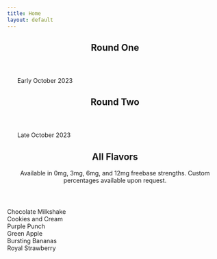 ```yaml
---
title: Home
layout: default
---
```


<section id="one" class="main style2 left dark fullscreen">
    <div class="content box style2">
        <header>
            <h2>Round One</h2>
        </header>
        <ul>Early October 2023</ul>
    </div>
</section>
<section id="two" class="main style2 right dark fullscreen">
    <div class="content box style2">
        <header>
            <h2>Round Two</h2>
        </header>
        <ul>Late October 2023</ul>
    </div>
</section>
<section id="work" class="main style3 primary">
    <div class="content">
        <header>
            <h2>All Flavors</h2>
            <p>Available in 0mg, 3mg, 6mg, and 12mg freebase strengths. Custom percentages available upon request.</p>
        </header>
            <div class="gallery">
                <article class="from-bottom">
                    <a href="https://files.catbox.moe/yjcmz2.png" class="image fit"><img src="https://files.catbox.moe/ef07pw.png" title="Chocolate Milkshake" alt="" /></a>
                    <figcaption>Chocolate Milkshake</figcaption>
                </article>
                <article class="from-bottom">
                    <a href="https://files.catbox.moe/5kmsu0.png" class="image fit"><img src="https://files.catbox.moe/dar9hx.png" title="Cookies and Cream" alt="" /></a>
                    <figcaption>Cookies and Cream</figcaption>
                </article>
                <article class="from-bottom">
                    <a href="https://files.catbox.moe/rl42bv.png" class="image fit"><img src="https://files.catbox.moe/l7ir87.png" title="Purple Punch" alt="" /></a>
                    <figcaption>Purple Punch</figcaption>
                </article>
                <article class="from-top">
                    <a href="https://files.catbox.moe/4ynloa.png" class="image fit"><img src="https://files.catbox.moe/szthfc.png" title="Green Apple" alt="" /></a>
                    <figcaption>Green Apple</figcaption>
                </article>
                <article class="from-top">
                    <a href="https://files.catbox.moe/ksj607.png" class="image fit"><img src="https://files.catbox.moe/si6qyu.png" title="Bursting Bananas" alt="" /></a>
                    <figcaption>Bursting Bananas</figcaption>
                </article>
                <article class="from-top">
                    <a href="https://files.catbox.moe/256j1a.png" class="image fit"><img src="https://files.catbox.moe/2d9u7b.png" title="Royal Strawberry" alt="" /></a>
                    <figcaption>Royal Strawberry</figcaption>
                </article>
            </div>
    </div>
</section>